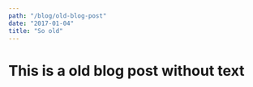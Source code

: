 ```yaml
---
path: "/blog/old-blog-post"
date: "2017-01-04"
title: "So old"
---
```


# This is a old blog post without text
